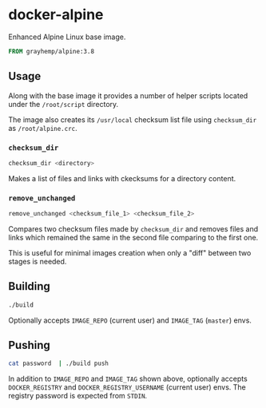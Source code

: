 # docker-alpine

Enhanced Alpine Linux base image.

```dockerfile
FROM grayhemp/alpine:3.8
```

## Usage

Along with the base image it provides a number of helper scripts
located under the `/root/script` directory.

The image also creates its `/usr/local` checksum list file using
`checksum_dir` as `/root/alpine.crc`.

### `checksum_dir`

```bash
checksum_dir <directory>
```

Makes a list of files and links with ckecksums for a directory
content.

### `remove_unchanged`

```bash
remove_unchanged <checksum_file_1> <checksum_file_2>
```

Compares two checksum files made by `checksum_dir` and removes files
and links which remained the same in the second file comparing to the
first one.

This is useful for minimal images creation when only a "diff" between
two stages is needed.

## Building

```bash
./build
```

Optionally accepts `IMAGE_REPO` (current user) and `IMAGE_TAG`
(`master`) envs.

## Pushing

```bash
cat password  | ./build push
```

In addition to `IMAGE_REPO` and `IMAGE_TAG` shown above, optionally
accepts `DOCKER_REGISTRY` and `DOCKER_REGISTRY_USERNAME` (current
user) envs. The registry password is expected from `STDIN`.
